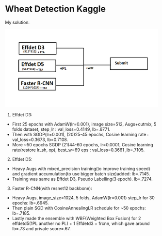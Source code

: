 # Wheat Detection Kaggle
My solution:
  
![1](wheat_sol.png)

1. Effdet D3:
  - First 25 epochs with AdamW(lr=0.001), image size=512, Augs+cutmix, 5 folds dataset, step_lr : val_loss=0.4149, lb=.6771.
  - Then with SGDP(lr=0.001), (20)25-45 epochs, Cosine learning rate : val_loss=0.3673, lb=0.7108.
  - More ~50 epochs SGDP (21)44-60 epochs, lr=0.0001, Cosine learning rate(restore lr_sh, op), best_w=69 eps : val_loss=0.3661 ,lb=.7105.
  
2. Effdet D5:
  - Heavy Augs with mixed_precision training(to improve training speed) and gradient accumulation(to use bigger batch size)added: lb=.7145.
  - Training was same as Effdet D3, Pseudo Labelling(3 epoch). lb=.7274.
  
3. Faster R-CNN(with resnet12 backbone):  
  - Heavy Augs, image_size=1024, 5 folds, AdamW(lr=0.001) step_lr for 30 epochs: lb=.6945.
  - Then plain SGD with CosineAnnealingLR schedule for ~50 epochs: lb=.7185.
  - Lastly made the ensemble with WBF(Weighted Box Fusion) for 2 effdetd5(1PL another no PL) + 1 Effdetd3 + frcnn, which gave around lb=.73 and private score=.67.
  
  
  
